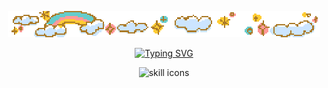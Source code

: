 <p align="center">
  <img src="tumblr_1d5e343a628f791af0c84ae12eff98e4_20db4a95_500.gif" alt="Banner" />
</p> 
<p align="center">
  <a href="https://git.io/typing-svg">
    <img src="https://readme-typing-svg.demolab.com/?font=Montserrat&width=500&center=True&vCenter=True&duration=3000&pause=2000&color=8E7CC3&lines=Hi+there,+I'm+Jenny+%F0%9F%91%8B;ML+%2B+Data+Science+for+Biopharma+Innovation;Building+Tools+That+Make+Research+Smarter" alt="Typing SVG">
  </a>
</p>
<p align="center">
    <!-- https://github.com/LelouchFR/skill-icons -->
    <img src="https://go-skill-icons.vercel.app/api/icons?i=py,r,bash,git,github,md,regex,snowflake,databricks,sparksql,numpy,pytorch,huggingface,wandb,overleaf,vscode&perline=9" alt="skill icons" title="skill icons">
</p>
